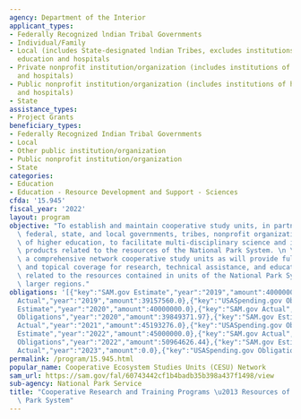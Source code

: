 ```yaml
---
agency: Department of the Interior
applicant_types:
- Federally Recognized lndian Tribal Governments
- Individual/Family
- Local (includes State-designated lndian Tribes, excludes institutions of higher
  education and hospitals
- Private nonprofit institution/organization (includes institutions of higher education
  and hospitals)
- Public nonprofit institution/organization (includes institutions of higher education
  and hospitals)
- State
assistance_types:
- Project Grants
beneficiary_types:
- Federally Recognized Indian Tribal Governments
- Local
- Other public institution/organization
- Public nonprofit institution/organization
- State
categories:
- Education
- Education - Resource Development and Support - Sciences
cfda: '15.945'
fiscal_year: '2022'
layout: program
objective: "To establish and maintain cooperative study units, in partnership with\
  \ federal, state, and local governments, tribes, nonprofit organizations, and institutions\
  \ of higher education, to facilitate multi-disciplinary science and integrated information\
  \ products related to the resources of the National Park System. \n \nTo maintain\
  \ a comprehensive network cooperative study units as will provide full geographic\
  \ and topical coverage for research, technical assistance, and educational activities\
  \ related to the resources contained in units of the National Park System and their\
  \ larger regions."
obligations: '[{"key":"SAM.gov Estimate","year":"2019","amount":40000000.0},{"key":"SAM.gov
  Actual","year":"2019","amount":39157560.0},{"key":"USASpending.gov Obligations","year":"2019","amount":39235617.52},{"key":"SAM.gov
  Estimate","year":"2020","amount":40000000.0},{"key":"SAM.gov Actual","year":"2020","amount":39783735.0},{"key":"USASpending.gov
  Obligations","year":"2020","amount":39849371.97},{"key":"SAM.gov Estimate","year":"2021","amount":40000000.0},{"key":"SAM.gov
  Actual","year":"2021","amount":45193276.0},{"key":"USASpending.gov Obligations","year":"2021","amount":43555101.8},{"key":"SAM.gov
  Estimate","year":"2022","amount":45000000.0},{"key":"SAM.gov Actual","year":"2022","amount":50964626.0},{"key":"USASpending.gov
  Obligations","year":"2022","amount":50964626.44},{"key":"SAM.gov Estimate","year":"2023","amount":50000000.0},{"key":"SAM.gov
  Actual","year":"2023","amount":0.0},{"key":"USASpending.gov Obligations","year":"2023","amount":31090019.22}]'
permalink: /program/15.945.html
popular_name: Cooperative Ecosystem Studies Units (CESU) Network
sam_url: https://sam.gov/fal/60743442cf1b4badb35b398a437f1498/view
sub-agency: National Park Service
title: "Cooperative Research and Training Programs \u2013 Resources of the National\
  \ Park System"
---
```

